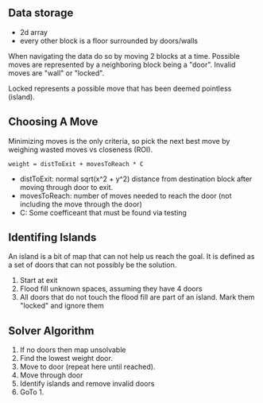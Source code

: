 Data storage
------------
- 2d array
- every other block is a floor surrounded by doors/walls

When navigating the data do so by moving 2 blocks at a time. Possible moves are represented by a neighboring block being a "door". Invalid moves are "wall" or "locked".

Locked represents a possible move that has been deemed pointless (island).

Choosing A Move
---------------
Minimizing moves is the only criteria, so pick the next best move by weighing wasted moves vs closeness (ROI).

`weight = distToExit + movesToReach * C`

- distToExit: normal sqrt(x^2 + y^2) distance from destination block after moving through door to exit.
- movesToReach: number of moves needed to reach the door (not including the move through the door)
- C: Some coefficeant that must be found via testing

Identifing Islands
------------------
An island is a bit of map that can not help us reach the goal. It is defined as a set of doors that can not possibly be the solution.

1. Start at exit
2. Flood fill unknown spaces, assuming they have 4 doors
3. All doors that do not touch the flood fill are part of an island. Mark them "locked" and ignore them

Solver Algorithm
----------------

1. If no doors then map unsolvable
2. Find the lowest weight door.
3. Move to door (repeat here until reached).
4. Move through door
5. Identify islands and remove invalid doors
6. GoTo 1.

